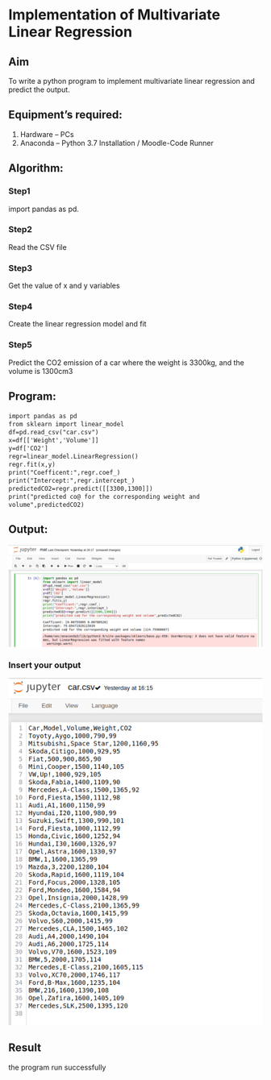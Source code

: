 # Implementation of Multivariate Linear Regression
## Aim
To write a python program to implement multivariate linear regression and predict the output.
## Equipment’s required:
1.	Hardware – PCs
2.	Anaconda – Python 3.7 Installation / Moodle-Code Runner
## Algorithm:
### Step1
import pandas as pd.
### Step2
Read the CSV file
### Step3
Get the value of x and y variables
### Step4
Create the linear regression model and fit
### Step5
Predict the CO2 emission of a car where the weight is 3300kg, and the volume is 1300cm3
## Program:
```
import pandas as pd
from sklearn import linear_model
df=pd.read_csv("car.csv")
x=df[['Weight','Volume']]
y=df['CO2']
regr=linear_model.LinearRegression()
regr.fit(x,y)
print("Coefficent:",regr.coef_)
print("Intercept:",regr.intercept_)
predictedCO2=regr.predict([[3300,1300]])
print("predicted co@ for the corresponding weight and volume",predictedCO2)

```
## Output:
![output](mul.png)
### Insert your output
![output](car.png)

## Result
the program run successfully
